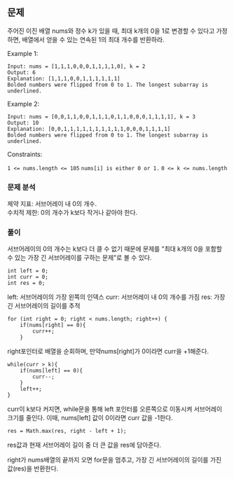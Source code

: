 ## 문제

주어진 이진 배열 nums와 정수 k가 있을 때, 최대 k개의 0을 1로 변경할 수 있다고 가정하면, 배열에서 얻을 수 있는 연속된 1의 최대 개수를 반환하라.

Example 1:

```
Input: nums = [1,1,1,0,0,0,1,1,1,1,0], k = 2
Output: 6
Explanation: [1,1,1,0,0,1,1,1,1,1,1]
Bolded numbers were flipped from 0 to 1. The longest subarray is underlined.
```
Example 2:

```
Input: nums = [0,0,1,1,0,0,1,1,1,0,1,1,0,0,0,1,1,1,1], k = 3
Output: 10
Explanation: [0,0,1,1,1,1,1,1,1,1,1,1,0,0,0,1,1,1,1]
Bolded numbers were flipped from 0 to 1. The longest subarray is underlined.
```

Constraints:

`1 <= nums.length <= 105`
`nums[i] is either 0 or 1.`
`0 <= k <= nums.length`

### 문제 분석
제약 지표: 서브어레이 내 0의 개수. <br>
수치적 제한: 0의 개수가 k보다 작거나 같아야 한다.

### 풀이
서브어레이의 0의 개수는 k보다 더 클 수 없기 때문에 문제를 "최대 k개의 0을 포함할 수 있는 가장 긴 서브어레이를 구하는 문제"로 볼 수 있다. 

```
int left = 0;
int curr = 0;
int res = 0;
```
left: 서브어레이의 가장 왼쪽의 인덱스
curr: 서브어레이 내 0의 개수를 가짐
res: 가장 긴 서브어레이의 길이를 추적

```
for (int right = 0; right < nums.length; right++) {
    if(nums[right] == 0){
        curr++;
    }
```
right포인터로 배열을 순회하며, 만약nums[right]가 0이라면 curr을 +1해준다.

```
while(curr > k){
    if(nums[left] == 0){
        curr--;
    }
    left++;
}
```
curr이 k보다 커지면, while문을 통해 left 포인터를 오른쪽으로 이동시켜 서브어레이 크기를 줄인다. 이때, nums[left] 값이 0이라면 curr 값을 -1한다.

```
res = Math.max(res, right - left + 1);
```
res값과 현재 서브어레이 길이 중 더 큰 값을 res에 담아준다.

right가 nums배열의 끝까지 오면 for문을 멈추고, 가장 긴 서브어레이의 길이를 가진 값(res)을 반환한다.